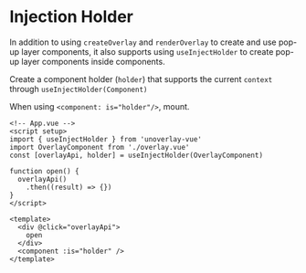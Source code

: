 # Injection Holder

In addition to using `createOverlay` and `renderOverlay` to create and use pop-up layer components, it also supports using `useInjectHolder` to create pop-up layer components inside components.

Create a component holder (`holder`) that supports the current `context` through `useInjectHolder(Component)`

When using `<component: is="holder"/>`, mount.


```vue
<!-- App.vue -->
<script setup>
import { useInjectHolder } from 'unoverlay-vue'
import OverlayComponent from './overlay.vue'
const [overlayApi, holder] = useInjectHolder(OverlayComponent)

function open() {
  overlayApi()
    .then((result) => {})
}
</script>

<template>
  <div @click="overlayApi">
    open
  </div>
  <component :is="holder" />
</template>
```


